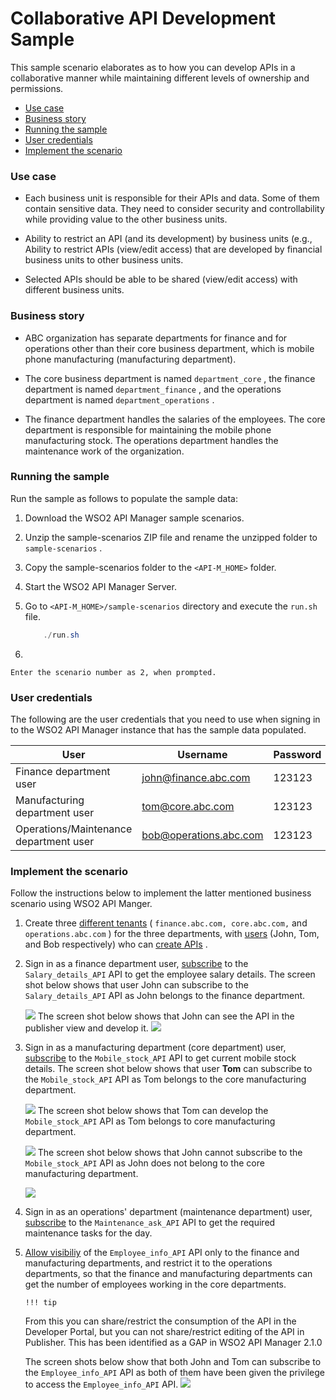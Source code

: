 # Collaborative API Development Sample

This sample scenario elaborates as to how you can develop APIs in a collaborative manner while maintaining different levels of ownership and permissions.

-   [Use case](#CollaborativeAPIDevelopmentSample-Usecase)
-   [Business story](#CollaborativeAPIDevelopmentSample-Businessstory)
-   [Running the sample](#CollaborativeAPIDevelopmentSample-Runningthesample)
-   [User credentials](#CollaborativeAPIDevelopmentSample-Usercredentials)
-   [Implement the scenario](#CollaborativeAPIDevelopmentSample-Implementthescenario)

### Use case

-   Each business unit is responsible for their APIs and data. Some of them contain sensitive data. They need to consider security and controllability while providing value to the other business units.

-   Ability to restrict an API (and its development) by business units (e.g., Ability to restrict APIs (view/edit access) that are developed by financial business units to other business units.

-   Selected APIs should be able to be shared (view/edit access) with different business units.

### Business story

-   ABC organization has separate departments for finance and for operations other than their core business department, which is mobile phone manufacturing (manufacturing department).

-   The core business department is named `department_core` , the finance department is named `department_finance` , and the operations department is named `department_operations` .

-   The finance department handles the salaries of the employees. The core department is responsible for maintaining the mobile phone manufacturing stock. The operations department handles the maintenance work of the organization.

### Running the sample

Run the sample as follows to populate the sample data:

1.  Download the WSO2 API Manager sample scenarios.

2.  Unzip the sample-scenarios ZIP file and rename the unzipped folder to `sample-scenarios` .
3.  Copy the sample-scenarios folder to the `<API-M_HOME>` folder.
4.  Start the WSO2 API Manager Server.

5.  Go to `<API-M_HOME>/sample-scenarios` directory and execute the `run.sh` file.

    ``` java
        ./run.sh
    ```

6.  

    Enter the scenario number as 2, when prompted.

### User credentials

The following are the user credentials that you need to use when signing in to the WSO2 API Manager instance that has the sample data populated.

| User                                   | Username               | Password |
|----------------------------------------|------------------------|----------|
| Finance department user                | john@finance.abc.com   | 123123   |
| Manufacturing department user          | tom@core.abc.com       | 123123   |
| Operations/Maintenance department user | bob@operations.abc.com | 123123   |

### Implement the scenario

Follow the instructions below to implement the latter mentioned business scenario using WSO2 API Manger.

1.  Create three [different tenants](https://docs.wso2.com/display/AM260/Managing+Tenants) ( `finance.abc.com, core.abc.com,` and `operations.abc.com` ) for the three departments, with [users](https://docs.wso2.com/display/AM260/Key+Concepts#KeyConcepts-Usersandroles) (John, Tom, and Bob respectively) who can [create APIs](https://docs.wso2.com/display/AM260/Create+and+Publish+an+API) .

2.  Sign in as a finance department user, [subscribe](https://docs.wso2.com/display/AM260/Subscribe+to+an+API) to the `Salary_details_API` API to get the employee salary details.
    The screen shot below shows that user John can subscribe to the `Salary_details_API` API as John belongs to the finance department.

    ![](https://lh4.googleusercontent.com/ykQQyMJbIYkQQMwPA93NAVc1x3JP60x4xmQIkSWaCW8tHKGXFn0_UbmvxZOC3S4NIerRUC9Vmp5mV1MJ38Gs4R6ydL3IXjMP3rFMl_-3Exy937qBC5X1vS9fMvdYVO9cye0z-375)    The screen shot below shows that John can see the API in the publisher view and develop it.
    ![](https://lh3.googleusercontent.com/-GU1vsT-x5CUir1rXiQ32KWww0QVtGszBxWV4rH358Ue57FGbPn3MTQI7Z1gKUQLh8Oegsj2VpmPJeXZSOd_WtU3Uf0npV-cOG71cBv7jw7Kgo2YEl_2Fgu9ZGBUDUjDaRroPgwC)
3.  Sign in as a manufacturing department (core department) user, [subscribe](https://docs.wso2.com/display/AM260/Subscribe+to+an+API) to the `Mobile_stock_API` API to get current mobile stock details.
    The screen shot below shows that user **Tom** can subscribe to the `Mobile_stock_API` API as Tom belongs to the core manufacturing department.

    ![](https://lh5.googleusercontent.com/mTtGZel0XK3noSYPGSuHqp0XWpD6-Fl7PX1xTfjO91K4bnj2EVfJ7TPNBeDHHiN3gxrXs2WK3DOrsdxwHbR7n1qM_wJJFwpsR-mxt13TvySLxBAapowTRknt77zwOhXIVc-alqUM)
    The screen shot below shows that Tom can develop the `Mobile_stock_API` API as Tom belongs to core manufacturing department.

    ![](https://lh5.googleusercontent.com/Dj2QKr_rc0uV_j8l35o6O5P_d8vCnFz5f3nCUDniMpz9UXdiZU7l_LTKR7P1AGff7NVdSOLsK8yqO1YZF2Krno4T_E3yi0fnNcsIGNlhOIg0WnE0aS0IQYpNL4ZdTo06fCBMG7np)
    The screen shot below shows that John cannot subscribe to the `Mobile_stock_API` API as John does not belong to the core manufacturing department.

    ![](https://lh5.googleusercontent.com/BNuL3PLtGf2I7p4dboo1I_CNCAyD9-ajT8dEtnCV83XFtQzxx-TiJeNXiqTqSxoVGhvn4uEl9eHIjSK72rvHwsBVao0VLeIAs69MT5uHb350OfzBJ_QE_AObHTHkKmLtWt5oOm4v)
4.  Sign in as an operations' department (maintenance department) user, [subscribe](https://docs.wso2.com/display/AM260/Subscribe+to+an+API) to the `Maintenance_ask_API` API to get the required maintenance tasks for the day.

5.  [Allow visibiliy](https://docs.wso2.com/display/AM260/Key+Concepts#KeyConcepts-APIvisibility) of the `Employee_info_API` API only to the finance and manufacturing departments, and restrict it to the operations departments, so that the finance and manufacturing departments can get the number of employees working in the core departments.

        !!! tip
    From this you can share/restrict the consumption of the API in the Developer Portal, but you can not share/restrict editing of the API in Publisher. This has been identified as a GAP in WSO2 API Manager 2.1.0


    The screen shots below show that both John and Tom can subscribe to the `Employee_info_API` API as both of them have been given the privilege to access the `Employee_info_API` API.
    ![](https://lh5.googleusercontent.com/ekp5Ym8HxGTHZllT-xKkjyVrEttKOjSTCCYqASvjez4n6L4kM8pNEvBX28ar-G4UJNaJXwgrongIIg0peH-QBe-YCM51ftzgNBnm3GYIOBegsw_69AX9gI4svGNPkQEslp9THf2y)

